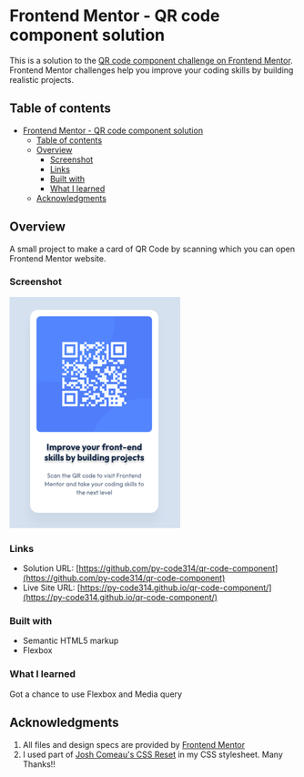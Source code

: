 # Frontend Mentor - QR code component solution

This is a solution to the [QR code component challenge on Frontend Mentor](https://www.frontendmentor.io/challenges/qr-code-component-iux_sIO_H). Frontend Mentor challenges help you improve your coding skills by building realistic projects. 

## Table of contents

- [Frontend Mentor - QR code component solution](#frontend-mentor---qr-code-component-solution)
  - [Table of contents](#table-of-contents)
  - [Overview](#overview)
    - [Screenshot](#screenshot)
    - [Links](#links)
    - [Built with](#built-with)
    - [What I learned](#what-i-learned)
  - [Acknowledgments](#acknowledgments)

## Overview

A small project to make a card of QR Code by scanning which you can open Frontend Mentor website.

### Screenshot

![qr-code](./images/qr-code.png)

### Links

- Solution URL: [https://github.com/py-code314/qr-code-component](https://github.com/py-code314/qr-code-component)
- Live Site URL: [https://py-code314.github.io/qr-code-component/](https://py-code314.github.io/qr-code-component/)


### Built with

- Semantic HTML5 markup
- Flexbox


### What I learned

Got a chance to use Flexbox and Media query


## Acknowledgments

1. All files and design specs are provided by [Frontend Mentor](https://www.frontendmentor.io/)
2. I used part of [Josh Comeau's CSS Reset](https://www.joshwcomeau.com/css/custom-css-reset/) in my CSS stylesheet. Many Thanks!!
